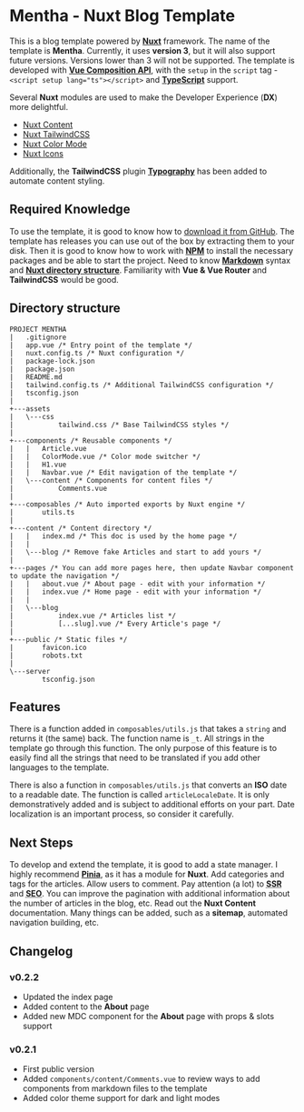 # Mentha - Nuxt Blog Template

This is a blog template powered by [**Nuxt**](https://nuxt.com "The Intuitive
Vue Framework") framework. The name of the template is **Mentha**. Currently, it uses **version 3**, but it will also support future versions. Versions lower than 3 will not be supported. The template is developed with [**Vue Composition API**](https://vuejs.org/guide/extras/composition-api-faq.html "Composition API FAQ"), with the `setup` in the `script` tag - `<script setup lang="ts"></script>` and [**TypeScript**](https://www.typescriptlang.org/ "Typed JavaScript") support.

Several **Nuxt** modules are used to make the Developer Experience (**DX**) more delightful.

- [Nuxt Content](https://content.nuxt.com/ "Content made easy for Vue Developers")
- [Nuxt TailwindCSS](https://tailwindcss.nuxtjs.org/ "Tailwind CSS for your Nuxt Apps")
- [Nuxt Color Mode](https://color-mode.nuxtjs.org/ "Nuxt Color Mode")
- [Nuxt Icons](https://nuxt.com/modules/icon "Nuxt Icons")

Additionally, the **TailwindCSS** plugin [**Typography**](https://github.com/tailwindlabs/tailwindcss-typography "Beautiful typographic defaults for HTML you don't control.") has been added to automate content styling.

## Required Knowledge

To use the template, it is good to know how to [download it from GitHub](https://github.com/howbizarre/mentha, "Download template from GitHub repository"). The template has releases you can use out of the box by extracting them to your disk. Then it is good to know how to work with [**NPM**](https://www.npmjs.com/, "Node Package Manager") to install the necessary packages and be able to start the project. Need to know [**Markdown**](https://www.markdownguide.org/ "Markdown Guide") syntax and [**Nuxt directory structure**](https://nuxt.com/docs/guide/directory-structure "Nuxt directory structure"). Familiarity with **Vue & Vue Router** and **TailwindCSS** would be good.

## Directory structure

```text
PROJECT MENTHA
|   .gitignore
|   app.vue /* Entry point of the template */
|   nuxt.config.ts /* Nuxt configuration */
|   package-lock.json
|   package.json
|   README.md
|   tailwind.config.ts /* Additional TailwindCSS configuration */
|   tsconfig.json
|           
+---assets
|   \---css
|           tailwind.css /* Base TailwindCSS styles */
|           
+---components /* Reusable components */
|   |   Article.vue
|   |   ColorMode.vue /* Color mode switcher */
|   |   H1.vue
|   |   Navbar.vue /* Edit navigation of the template */
|   \---content /* Components for content files */
|           Comments.vue
|       
+---composables /* Auto imported exports by Nuxt engine */
|       utils.ts
|       
+---content /* Content directory */
|   |   index.md /* This doc is used by the home page */
|   |   
|   \---blog /* Remove fake Articles and start to add yours */
|           
+---pages /* You can add more pages here, then update Navbar component to update the navigation */
|   |   about.vue /* About page - edit with your information */
|   |   index.vue /* Home page - edit with your information */
|   |   
|   \---blog
|           index.vue /* Articles list */
|           [...slug].vue /* Every Article's page */
|           
+---public /* Static files */
|       favicon.ico
|       robots.txt
|       
\---server
        tsconfig.json
```

## Features

There is a function added in `composables/utils.js` that takes a `string` and returns it (the same) back. The function name is `_t`. All strings in the template go through this function. The only purpose of this feature is to easily find all the strings that need to be translated if you add other languages ​​to the template.

There is also a function in `composables/utils.js` that converts an **ISO** date to a readable date. The function is called `articleLocaleDate`. It is only demonstratively added and is subject to additional efforts on your part. Date localization is an important process, so consider it carefully.

## Next Steps

To develop and extend the template, it is good to add a state manager. I highly recommend [**Pinia**](https://pinia.vuejs.org/, "Intuitive, type safe, light and flexible Store for Vue"), as it has a module for **Nuxt**. Add categories and tags for the articles. Allow users to comment. Pay attention (a lot) to <abbr title="Server Side Rendering">**SSR**</abbr> and <abbr title="Search Engin Optimization">**SEO**</abbr>. You can improve the pagination with additional information about the number of articles in the blog, etc. Read out the **Nuxt Content** documentation. Many things can be added, such as a **sitemap**, automated navigation building, etc.
 
## Changelog

### v0.2.2

- Updated the index page
- Added content to the **About** page
- Added new MDC component for the **About** page with props & slots support

### v0.2.1

- First public version
- Added `components/content/Comments.vue` to review ways to add components from markdown files to the template
- Added color theme support for dark and light modes